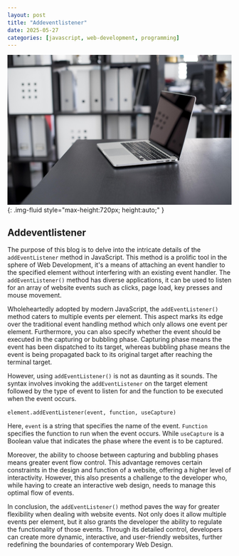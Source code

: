 ```yaml
---
layout: post
title: "Addeventlistener"
date: 2025-05-27
categories: [javascript, web-development, programming]
---
```


![Image](/assets/g98f691f5ea947708e91abb44d0fa87765e210d384a1cea80d30a14603512395210111fa9890f48116d4fb3c8f93d3e2c062e03945e90305a8d0adb3bb8da9ae9_1280.jpg){: .img-fluid style="max-height:720px; height:auto;" }

## Addeventlistener 

The purpose of this blog is to delve into the intricate details of the `addEventListener` method in JavaScript. This method is a prolific tool in the sphere of Web Development, it's a means of attaching an event handler to the specified element without interfering with an existing event handler. The `addEventListener()` method has diverse applications, it can be used to listen for an array of website events such as clicks, page load, key presses and mouse movement. 

Wholeheartedly adopted by modern JavaScript, the `addEventListener()` method caters to multiple events per element. This aspect marks its edge over the traditional event handling method which only allows one event per element. Furthermore, you can also specify whether the event should be executed in the capturing or bubbling phase. Capturing phase means the event has been dispatched to its target, whereas bubbling phase means the event is being propagated back to its original target after reaching the terminal target.

However, using `addEventListener()` is not as daunting as it sounds. The syntax involves invoking the `addEventListener` on the target element followed by the type of event to listen for and the function to be executed when the event occurs. 
```
element.addEventListener(event, function, useCapture)
```
Here, `event` is a string that specifies the name of the event. `Function` specifies the function to run when the event occurs. While `useCapture` is a Boolean value that indicates the phase where the event is to be captured.

Moreover, the ability to choose between capturing and bubbling phases means greater event flow control. This advantage removes certain constraints in the design and function of a website, offering a higher level of interactivity. However, this also presents a challenge to the developer who, while having to create an interactive web design, needs to manage this optimal flow of events. 

In conclusion, the `addEventListener()` method paves the way for greater flexibility when dealing with website events. Not only does it allow multiple events per element, but it also grants the developer the ability to regulate the functionality of those events. Through its detailed control, developers can create more dynamic, interactive, and user-friendly websites, further redefining the boundaries of contemporary Web Design.
